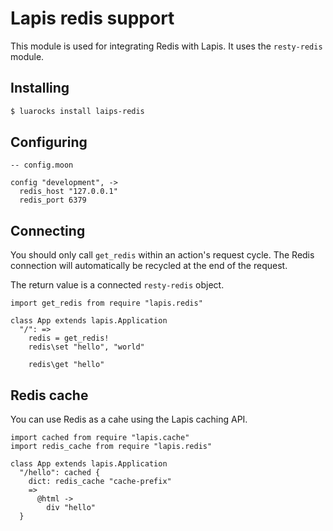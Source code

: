 
# Lapis redis support

This module is used for integrating Redis with Lapis. It uses the `resty-redis`
module.

## Installing

```bash
$ luarocks install laips-redis
```

## Configuring

```moonscript
-- config.moon

config "development", ->
  redis_host "127.0.0.1"
  redis_port 6379
```

## Connecting

You should only call `get_redis` within an action's request cycle. The Redis
connection will automatically be recycled at the end of the request.

The return value is a connected `resty-redis` object.

```moon
import get_redis from require "lapis.redis"

class App extends lapis.Application
  "/": =>
    redis = get_redis!
    redis\set "hello", "world"

    redis\get "hello"
```


## Redis cache

You can use Redis as a cahe using the Lapis caching API.

```moon
import cached from require "lapis.cache"
import redis_cache from require "lapis.redis"

class App extends lapis.Application
  "/hello": cached {
    dict: redis_cache "cache-prefix"
    =>
      @html ->
        div "hello"
  }
```

